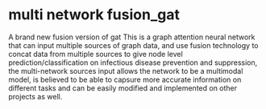 # multi network fusion_gat
A brand new fusion version of gat
This is a graph attention neural network that can input multiple sources of graph data, and use fusion technology to concat data from multiple sources to give node level prediction/classification on infectious disease prevention and suppression, the multi-network sources input allows the network to be a multimodal model, is believed to be able to capsure more accurate information on different tasks and can be easily modified and implemented on other projects as well.
